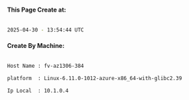 
   
#### This Page Create at:

```bash

2025-04-30 - 13:54:44 UTC

```

#### Create By Machine:

```bash

Host Name : fv-az1306-384

platform  : Linux-6.11.0-1012-azure-x86_64-with-glibc2.39

Ip Local  : 10.1.0.4

```

